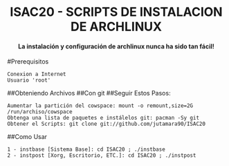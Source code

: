 
<h1 align="center">ISAC20 - SCRIPTS DE INSTALACION DE ARCHLINUX</h1>
    
<h4 align="center">La instalación y configuración de archlinux nunca ha sido tan fácil!</h4>

#Prerequisitos

    Conexion a Internet
    Usuario 'root'

##Obteniendo Archivos
##Con git
##Seguir Estos Pasos:

    Aumentar la partición del cowspace: mount -o remount,size=2G /run/archiso/cowspace
    Obtenga una lista de paquetes e instálelos git: pacman -Sy git
    Obtener el Scripts: git clone git://github.com/jutamara90/ISAC20

##Como Usar

    1 - instbase [Sistema Base]: cd ISAC20 ; ./instbase
    2 - instpost [Xorg, Escritorio, ETC.]: cd ISAC20 ; ./instpost


